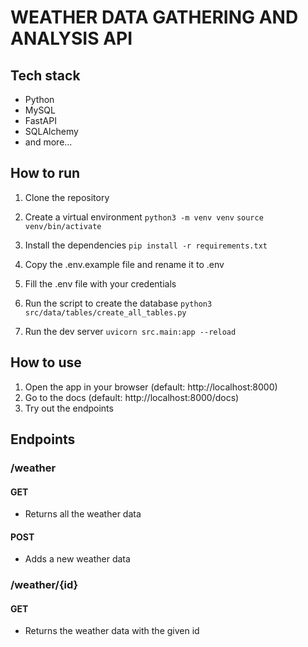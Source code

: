 # WEATHER DATA GATHERING AND ANALYSIS API

## Tech stack

- Python
- MySQL
- FastAPI
- SQLAlchemy
- and more...

## How to run

1. Clone the repository

2. Create a virtual environment
```python3 -m venv venv```
```source venv/bin/activate```

3. Install the dependencies
```pip install -r requirements.txt```

4. Copy the .env.example file and rename it to .env

5. Fill the .env file with your credentials

6. Run the script to create the database
```python3 src/data/tables/create_all_tables.py```

7. Run the dev server
```uvicorn src.main:app --reload```


## How to use

1. Open the app in your browser (default: http://localhost:8000)
2. Go to the docs (default: http://localhost:8000/docs)
3. Try out the endpoints

## Endpoints

### /weather

#### GET

- Returns all the weather data

#### POST

- Adds a new weather data

### /weather/{id}

#### GET

- Returns the weather data with the given id



